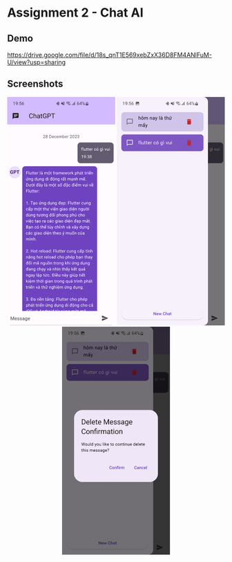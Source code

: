 # Assignment 2 - Chat AI

## Demo

https://drive.google.com/file/d/18s_qnT1E569xebZxX36D8FM4ANlFuM-U/view?usp=sharing

## Screenshots

<div float="left" align="center">
  <img src="assets/screenshots/Screenshot-1.png" alt="login page" width="250"/>
  <img src="assets/screenshots/Screenshot-2.png" alt="login page" width="250"/>
  <img src="assets/screenshots/Screenshot-3.png" alt="login page" width="250"/>
<div/>

